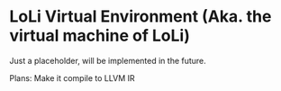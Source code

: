 LoLi Virtual Environment (Aka. the virtual machine of LoLi)
===========================================================

Just a placeholder, will be implemented in the future.

Plans:
Make it compile to LLVM IR
